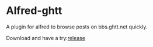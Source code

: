 # Alfred-ghtt
A plugin for alfred to browse posts on bbs.ghtt.net quickly.

Download and have a try:[release](https://github.com/vanishcode/alfred-ghtt/releases/tag/0.0.2)
